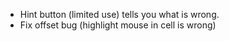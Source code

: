 - Hint button (limited use) tells you what is wrong.
- Fix offset bug (highlight mouse in cell is wrong)